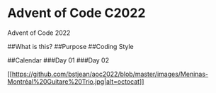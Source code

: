 # Advent of Code C2022
 Advent of Code 2022
 
 ##What is this?
 ##Purpose
 ##Coding Style
 
 ##Calendar
 ###Day 01
 ###Day 02
 
 
 
 [[https://github.com/bstjean/aoc2022/blob/master/images/Meninas-Montréal%20Guitare%20Trio.jpg|alt=octocat]]
